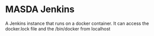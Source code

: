 # MASDA Jenkins
A Jenkins instance that runs on a docker container. 
It can access the docker.lock file and the /bin/docker from localhost